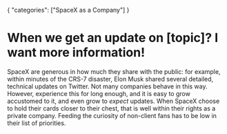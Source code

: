 {
    "categories": ["SpaceX as a Company"]
}

# When we get an update on [topic]? I want more information!

SpaceX are generous in how much they share with the public: for example, within minutes of the CRS-7 disaster, Elon Musk shared several detailed, technical updates on Twitter. Not many companies behave in this way. However, experience this for long enough, and it is easy to grow accustomed to it, and even grow to *expect* updates. When SpaceX choose to hold their cards closer to their chest, that is well within their rights as a private company. Feeding the curiosity of non-client fans has to be low in their list of priorities.
